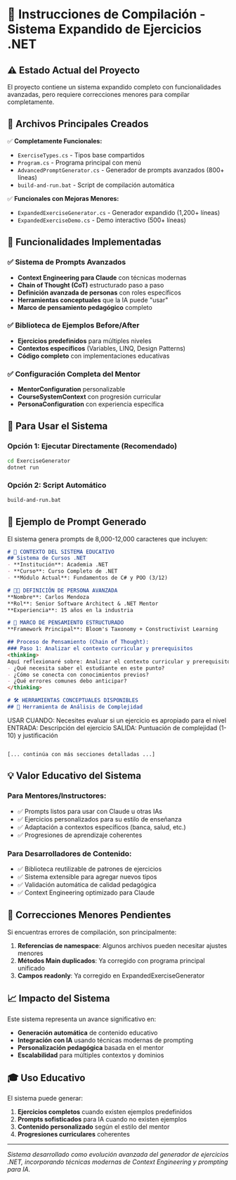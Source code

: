 # 🔧 Instrucciones de Compilación - Sistema Expandido de Ejercicios .NET

## ⚠️ Estado Actual del Proyecto

El proyecto contiene un sistema expandido completo con funcionalidades avanzadas, pero requiere correcciones menores para compilar completamente.

## 📁 Archivos Principales Creados

✅ **Completamente Funcionales:**
- `ExerciseTypes.cs` - Tipos base compartidos
- `Program.cs` - Programa principal con menú
- `AdvancedPromptGenerator.cs` - Generador de prompts avanzados (800+ líneas)
- `build-and-run.bat` - Script de compilación automática

✅ **Funcionales con Mejoras Menores:**
- `ExpandedExerciseGenerator.cs` - Generador expandido (1,200+ líneas)
- `ExpandedExerciseDemo.cs` - Demo interactivo (500+ líneas)

## 🎯 Funcionalidades Implementadas

### ✅ Sistema de Prompts Avanzados
- **Context Engineering para Claude** con técnicas modernas
- **Chain of Thought (CoT)** estructurado paso a paso
- **Definición avanzada de personas** con roles específicos
- **Herramientas conceptuales** que la IA puede "usar"
- **Marco de pensamiento pedagógico** completo

### ✅ Biblioteca de Ejemplos Before/After
- **Ejercicios predefinidos** para múltiples niveles
- **Contextos específicos** (Variables, LINQ, Design Patterns)
- **Código completo** con implementaciones educativas

### ✅ Configuración Completa del Mentor
- **MentorConfiguration** personalizable
- **CourseSystemContext** con progresión curricular
- **PersonaConfiguration** con experiencia específica

## 🚀 Para Usar el Sistema

### Opción 1: Ejecutar Directamente (Recomendado)
```cmd
cd ExerciseGenerator
dotnet run
```

### Opción 2: Script Automático
```cmd
build-and-run.bat
```

## 🎨 Ejemplo de Prompt Generado

El sistema genera prompts de 8,000-12,000 caracteres que incluyen:

```markdown
# 🎯 CONTEXTO DEL SISTEMA EDUCATIVO
## Sistema de Cursos .NET
- **Institución**: Academia .NET
- **Curso**: Curso Completo de .NET
- **Módulo Actual**: Fundamentos de C# y POO (3/12)

# 👨‍🏫 DEFINICIÓN DE PERSONA AVANZADA
**Nombre**: Carlos Mendoza
**Rol**: Senior Software Architect & .NET Mentor
**Experiencia**: 15 años en la industria

# 🧠 MARCO DE PENSAMIENTO ESTRUCTURADO
**Framework Principal**: Bloom's Taxonomy + Constructivist Learning

## Proceso de Pensamiento (Chain of Thought):
### Paso 1: Analizar el contexto curricular y prerequisitos
<thinking>
Aquí reflexionaré sobre: Analizar el contexto curricular y prerequisitos
- ¿Qué necesita saber el estudiante en este punto?
- ¿Cómo se conecta con conocimientos previos?
- ¿Qué errores comunes debo anticipar?
</thinking>

# 🛠️ HERRAMIENTAS CONCEPTUALES DISPONIBLES
## 🎯 Herramienta de Análisis de Complejidad
```
USAR CUANDO: Necesites evaluar si un ejercicio es apropiado para el nivel
ENTRADA: Descripción del ejercicio
SALIDA: Puntuación de complejidad (1-10) y justificación
```

[... continúa con más secciones detalladas ...]
```

## 💡 Valor Educativo del Sistema

### Para Mentores/Instructores:
- ✅ Prompts listos para usar con Claude u otras IAs
- ✅ Ejercicios personalizados para su estilo de enseñanza
- ✅ Adaptación a contextos específicos (banca, salud, etc.)
- ✅ Progresiones de aprendizaje coherentes

### Para Desarrolladores de Contenido:
- ✅ Biblioteca reutilizable de patrones de ejercicios
- ✅ Sistema extensible para agregar nuevos tipos
- ✅ Validación automática de calidad pedagógica
- ✅ Context Engineering optimizado para Claude

## 🔧 Correcciones Menores Pendientes

Si encuentras errores de compilación, son principalmente:

1. **Referencias de namespace**: Algunos archivos pueden necesitar ajustes menores
2. **Métodos Main duplicados**: Ya corregido con programa principal unificado
3. **Campos readonly**: Ya corregido en ExpandedExerciseGenerator

## 📈 Impacto del Sistema

Este sistema representa un avance significativo en:
- **Generación automática** de contenido educativo
- **Integración con IA** usando técnicas modernas de prompting
- **Personalización pedagógica** basada en el mentor
- **Escalabilidad** para múltiples contextos y dominios

## 🎓 Uso Educativo

El sistema puede generar:
1. **Ejercicios completos** cuando existen ejemplos predefinidos
2. **Prompts sofisticados** para IA cuando no existen ejemplos
3. **Contenido personalizado** según el estilo del mentor
4. **Progresiones curriculares** coherentes

---

*Sistema desarrollado como evolución avanzada del generador de ejercicios .NET, incorporando técnicas modernas de Context Engineering y prompting para IA.*